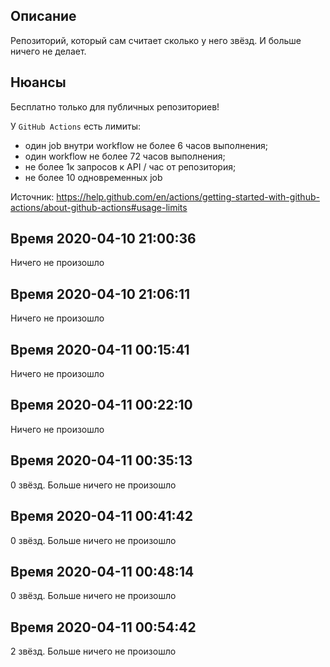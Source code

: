 Описание
---------

Репозиторий, который сам считает сколько у него звёзд. И больше ничего не делает.

Нюансы
------

Бесплатно только для публичных репозиториев!

У `GitHub Actions` есть лимиты:

* один job внутри workflow не более 6 часов выполнения;
* один workflow не более 72 часов выполнения;
* не более 1к запросов к API / час от репозитория;
* не более 10 одновременных job

Источник: https://help.github.com/en/actions/getting-started-with-github-actions/about-github-actions#usage-limits

Время 2020-04-10 21:00:36
-----

Ничего не произошло

Время 2020-04-10 21:06:11
-----

Ничего не произошло

Время 2020-04-11 00:15:41
-----

Ничего не произошло

Время 2020-04-11 00:22:10
-----

Ничего не произошло

Время 2020-04-11 00:35:13
-----

0 звёзд. Больше ничего не произошло

Время 2020-04-11 00:41:42
-----

0 звёзд. Больше ничего не произошло

Время 2020-04-11 00:48:14
-----

0 звёзд. Больше ничего не произошло

Время 2020-04-11 00:54:42
-----

2 звёзд. Больше ничего не произошло
